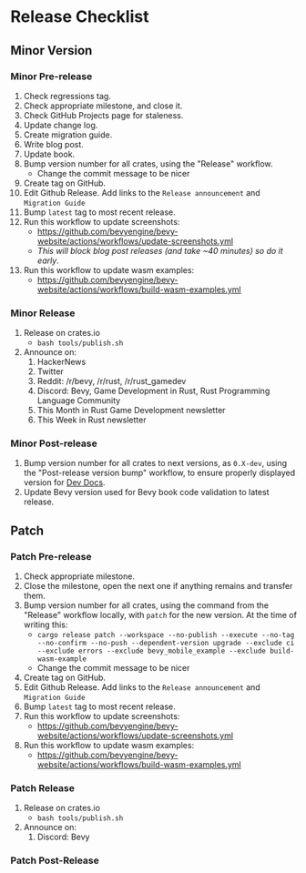 # Release Checklist

## Minor Version

### Minor Pre-release

1. Check regressions tag.
2. Check appropriate milestone, and close it.
3. Check GitHub Projects page for staleness.
4. Update change log.
5. Create migration guide.
6. Write blog post.
7. Update book.
8. Bump version number for all crates, using the "Release" workflow.
    * Change the commit message to be nicer
9. Create tag on GitHub.
10. Edit Github Release. Add links to the `Release announcement` and `Migration Guide`
11. Bump `latest` tag to most recent release.
12. Run this workflow to update screenshots:
    * <https://github.com/bevyengine/bevy-website/actions/workflows/update-screenshots.yml>
    * _This will block blog post releases (and take ~40 minutes) so do it early_.
13. Run this workflow to update wasm examples:
    * <https://github.com/bevyengine/bevy-website/actions/workflows/build-wasm-examples.yml>

### Minor Release

1. Release on crates.io
    * `bash tools/publish.sh`
2. Announce on:
    1. HackerNews
    2. Twitter
    3. Reddit: /r/bevy, /r/rust, /r/rust_gamedev
    4. Discord: Bevy, Game Development in Rust, Rust Programming Language Community
    5. This Month in Rust Game Development newsletter
    6. This Week in Rust newsletter

### Minor Post-release

1. Bump version number for all crates to next versions, as `0.X-dev`, using the "Post-release version bump" workflow, to ensure properly displayed version for [Dev Docs](https://dev-docs.bevyengine.org/bevy/index.html).
2. Update Bevy version used for Bevy book code validation to latest release.

## Patch

### Patch Pre-release

1. Check appropriate milestone.
2. Close the milestone, open the next one if anything remains and transfer them.
3. Bump version number for all crates, using the command from the "Release" workflow locally, with `patch` for the new version. At the time of writing this:
    * `cargo release patch --workspace --no-publish --execute --no-tag --no-confirm --no-push --dependent-version upgrade --exclude ci --exclude errors --exclude bevy_mobile_example --exclude build-wasm-example`
    * Change the commit message to be nicer
4. Create tag on GitHub.
5. Edit Github Release. Add links to the `Release announcement` and `Migration Guide`
6. Bump `latest` tag to most recent release.
7. Run this workflow to update screenshots:
    * <https://github.com/bevyengine/bevy-website/actions/workflows/update-screenshots.yml>
8. Run this workflow to update wasm examples:
    * <https://github.com/bevyengine/bevy-website/actions/workflows/build-wasm-examples.yml>

### Patch Release

1. Release on crates.io
    * `bash tools/publish.sh`
2. Announce on:
    1. Discord: Bevy

### Patch Post-Release
